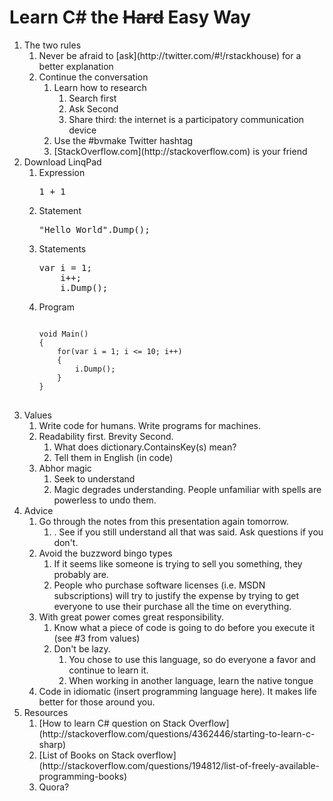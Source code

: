 # Learn C# the ~~Hard~~ Easy Way
<ol>
    <li>The two rules
        <ol>
            <li>Never be afraid to [ask](http://twitter.com/#!/rstackhouse) for a better explanation</li>
            <li>Continue the conversation
                <ol>
                    <li>Learn how to research
                        <ol>
                            <li>Search first</li>
                            <li>Ask Second</li>
                            <li>Share third: the internet is a participatory communication device</li>
                        </ol>
                    </li>
                    <li>Use the #bvmake Twitter hashtag</li>
                    <li>[StackOverflow.com](http://stackoverflow.com) is your friend</li>
                </ol>
            </li>
        </ol>
    <li>Download LinqPad
        <ol>
            <li>Expression
<pre>1 + 1</pre>
            </li>
            <li>Statement
<pre>"Hello World".Dump();</pre>
            </li>
            <li>Statements
<pre>var i = 1;
    i++;
    i.Dump();
</pre>
            </li>
            <li>Program
<pre>
<code>
void Main()
{
    for(var i = 1; i <= 10; i++)
	{
	    i.Dump();
    }
}
</code>
</pre>
            </li>
        </ol>
    </li>
    <li>Values
        <ol>
            <li>Write code for humans. Write programs for machines.</li>
            <li>Readability first. Brevity Second.
                <ol>
                    <li>What does dictionary.ContainsKey(s) mean?</li>
                    <li>Tell them in English (in code)</li>
                </ol>
            </li>
            <li>Abhor magic
                <ol>
                    <li>Seek to understand</li>
                    <li>Magic degrades understanding. People unfamiliar with spells are powerless to undo them.</li>
                </ol>
            </li>
        </ol>
    </li>
    <li>Advice
        <ol>
            <li>Go through the notes from this presentation again tomorrow.
                <ol>
                    <li>. See if you still understand all that was said. Ask questions if you don't.</li>
                </ol>
            </li>
            <li>Avoid the buzzword bingo types
                <ol>
                    <li>If it seems like someone is trying to sell you something, they probably are.</li>
                    <li>People who purchase software licenses (i.e. MSDN subscriptions) will try to justify the expense by trying to get everyone to use their purchase all the time on everything.</li>
                </ol>
            </li>
            <li>With great power comes great responsibility.
                <ol>
                    <li>Know what a piece of code is going to do before you execute it (see #3 from values)</li>
                    <li>Don't be lazy.
                        <ol>
                            <li>You chose to use this language, so do everyone a favor and continue to learn it.</li>
                            <li>When working in another language, learn the native tongue</li>
                        </ol>
                    </li>
                </ol>
            </li>
            <li>Code in idiomatic (insert programming language here). It makes life better for those around you.</li>
        </ol>
    </li>
    <li>Resources
        <ol>
            <li>[How to learn C# question on Stack Overflow](http://stackoverflow.com/questions/4362446/starting-to-learn-c-sharp)</li>
            <li>[List of Books on Stack overflow](http://stackoverflow.com/questions/194812/list-of-freely-available-programming-books)</li>
            <li>Quora?</li>
        </ol>
    </li>
</ol>